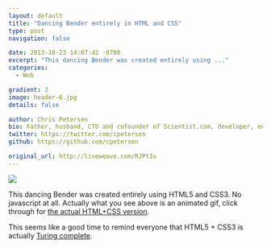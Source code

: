 ```yaml
---
layout: default
title: "Dancing Bender entirely in HTML and CSS"
type: post
navigation: false

date: 2013-10-23 14:07:42 -0700
excerpt: "This dancing Bender was created entirely using ..."
categories:
  - Web

gradient: 2
image: header-6.jpg
details: false

author: Chris Petersen
bio: Father, husband, CTO and cofounder of Scientist.com, developer, entrepreneur and technologist.
twitter: https://twitter.com/cpetersen
github: https://github.com/cpetersen

original_url: http://liveweave.com/RJPtIu
---
```



  ![](/assets/import/d0a43a00e69925bc21d2e9e8c111c31f.png)  

 This dancing Bender was created entirely using HTML5 and CSS3. No javascript at all. Actually what you see above is an animated gif, click through for  [the actual HTML+CSS version](http://liveweave.com/RJPtIu). 

 This seems like a good time to remind everyone that HTML5 + CSS3 is actually  [Turing complete](http://beza1e1.tuxen.de/articles/accidentally_turing_complete.html). 
